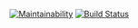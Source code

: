[![Maintainability](https://api.codeclimate.com/v1/badges/f6f8b05cd2cd8daa02c8/maintainability)](https://codeclimate.com/github/egortd/rotating-triangle/maintainability)
[![Build Status](https://travis-ci.org/egortd/rotating-triangle.svg?branch=master)](https://travis-ci.org/egortd/rotating-triangle)